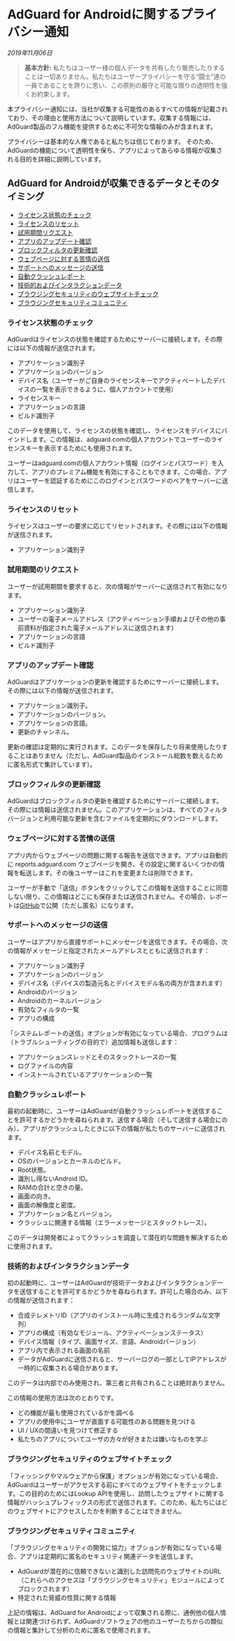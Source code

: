 # AdGuard for Androidに関するプライバシー通知
*2019年11月06日*
> **基本方針:** 私たちはユーザー様の個人データを共有したり販売したりすることは一切ありません。私たちはユーザープライバシーを守る“闘士”達の一員であることを誇りに思い、この原則の厳守と可能な限りの透明性を強くお約束します。

本プライバシー通知には、当社が収集する可能性のあるすべての情報が記載されており、その理由と使用方法について説明しています。収集する情報には、AdGuard製品のフル機能を提供するために不可欠な情報のみが含まれます。

プライバシーは基本的な人権であると私たちは信じております。 そのため、AdGuardの機能について透明性を保ち、アプリによってあらゆる情報が収集される目的を詳細に説明しています。


## AdGuard for Androidが収集できるデータとそのタイミング


* [ライセンス状態のチェック](#license-status-check)
* [ライセンスのリセット](#license-reset)
* [試用期間リクエスト](#trial-period-request)
* [アプリのアップデート確認](#app-update-check)
* [ブロックフィルタの更新確認](#filters-updates-check)
* [ウェブページに対する苦情の送信](#web-page-complaint)
* [サポートへのメッセージの送信](#support-message)
* [自動クラッシュレポート](#automatic-crash-reporting)
* [技術的およびインタラクションデータ](#technical-and-interaction-data)
* [ブラウジングセキュリティのウェブサイトチェック](#browsing-security-check)
* [ブラウジングセキュリティコミュニティ
](#browsing-security-community)


### <a id="license-status-check"></a> ライセンス状態のチェック

AdGuardはライセンスの状態を確認するためにサーバーに接続します。その際には以下の情報が送信されます。

* アプリケーション識別子
* アプリケーションのバージョン
* デバイス名（ユーザーがご自身のライセンスキーでアクティベートしたデバイスの一覧を表示できるように、個人アカウントで使用）
* ライセンスキー
* アプリケーションの言語
* ビルド識別子


このデータを使用して、ライセンスの状態を確認し、ライセンスをデバイスにバインドします。この情報は、adguard.comの個人アカウントでユーザーのライセンスキーを表示するためにも使用されます。

ユーザーはadguard.comの個人アカウント情報（ログインとパスワード）を入力して、アプリのプレミアム機能を有効にすることもできます。この場合、アプリはユーザーを認証するためにこのログインとパスワードのペアをサーバーに送信します。

### <a id="license-reset"></a> ライセンスのリセット

ライセンスはユーザーの要求に応じてリセットされます。その際には以下の情報が送信されます。

* アプリケーション識別子


### <a id="trial-period-request"></a> 試用期間のリクエスト

ユーザーが試用期間を要求すると、次の情報がサーバーに送信されて有効になります。

* アプリケーション識別子
* ユーザーの電子メールアドレス（アクティベーション手順およびその他の事前資料が指定された電子メールアドレスに送信されます）
* アプリケーションの言語
* ビルド識別子

### <a id="app-update-check"></a> アプリのアップデート確認

AdGuardはアプリケーションの更新を確認するためにサーバーに接続します。その際には以下の情報が送信されます。

* アプリケーション識別子。
* アプリケーションのバージョン。
* アプリケーションの言語。
* 更新のチャンネル。

更新の確認は定期的に実行されます。このデータを保存したり将来使用したりすることはありません（ただし、AdGuard製品のインストール総数を数えるために匿名形式で集計しています）。

### <a id="filters-updates-check"></a> ブロックフィルタの更新確認

AdGuardはブロックフィルタの更新を確認するためにサーバーに接続します。その際には情報は送信されません。このアプリケーションは、すべてのフィルタバージョンと利用可能な更新を含むファイルを定期的にダウンロードします。


### <a id="web-page-complaint"></a> ウェブページに対する苦情の送信

アプリ内からウェブページの問題に関する報告を送信できます。アプリは自動的に reports.adguard.com ウェブページを開き、その設定に関するいくつかの情報を転送します。その後ユーザーはこれを変更または削除できます。

ユーザーが手動で「送信」ボタンをクリックしてこの情報を送信することに同意しない限り、この情報はどこにも保存または送信されません。その場合、レポートは[GitHub](https://github.com/adguardteam/adguardfilters/issues)で公開（ただし匿名）になります。

### <a id="support-message"></a> サポートへのメッセージの送信

ユーザーはアプリから直接サポートにメッセージを送信できます。その場合、次の情報がメッセージと指定されたメールアドレスとともに送信されます：

* アプリケーション識別子
* アプリケーションのバージョン
* デバイス名（デバイスの製造元名とデバイスモデル名の両方が含まれます）
* Androidのバージョン
* Androidのカーネルバージョン
* 有効なフィルタの一覧
* アプリの構成

「システムレポートの送信」オプションが有効になっている場合、プログラムは（トラブルシューティングの目的で）追加情報も送信します：

* アプリケーションスレッドとそのスタックトレースの一覧
* ログファイルの内容
* インストールされているアプリケーションの一覧

### <a id="automatic-crash-reporting"></a> 自動クラッシュレポート

最初の起動時に、ユーザーはAdGuardが自動クラッシュレポートを送信することを許可するかどうかを尋ねられます。送信する場合（そして送信する場合にのみ）、アプリがクラッシュしたときに以下の情報が私たちのサーバーに送信されます。

* デバイス名前とモデル。
* OSのバージョンとカーネルのビルド。
* Root状態。
* 識別し得ないAndroid ID。
* RAMの合計と空きの量。
* 画面の向き。
* 画面の解像度と密度。
* アプリケーション名とバージョン。
* クラッシュに関連する情報（エラーメッセージとスタックトレース）。

このデータは開発者によってクラッシュを調査して潜在的な問題を解決するために使用されます。

### <a id="technical-and-interaction-data"></a> 技術的およびインタラクションデータ


初の起動時に、ユーザーはAdGuardが技術データおよびインタラクションデータを送信することを許可するかどうかを尋ねられます。許可した場合のみ、以下の情報が送信されます：

* 合成テレメトリID（アプリのインストール時に生成されるランダムな文字列）
* アプリの構成（有効なモジュール、アクティベーションステータス）
* デバイス情報（タイプ、画面サイズ、言語、Androidバージョン）
* アプリ内で表示される画面の名前
* データがAdGuardに送信されると、サーバーログの一部としてIPアドレスが一時的に収集される場合があります。

このデータは内部でのみ使用され、第三者と共有されることは絶対ありません。

この情報の使用方法は次のとおりです。

* どの機能が最も使用されているかを調べる
* アプリの使用中にユーザが直面する可能性のある問題を見つける
* UI / UXの間違いを見つけて修正する
* 私たちのアプリについてユーザの方々が好きまたは嫌いなものを学ぶ


### <a id="browsing-security-check"></a> ブラウジングセキュリティのウェブサイトチェック

「フィッシングやマルウェアから保護」オプションが有効になっている場合、AdGuardはユーザーがアクセスする前にすべてのウェブサイトをチェックします。この目的のためにはLookup APIを使用し、訪問したウェブサイトに関する情報がハッシュプレフィックスの形式で送信されます。このため、私たちにはどのウェブサイトにアクセスしたかを判断することはできません。


### <a id="browsing-security-community"></a> ブラウジングセキュリティコミュニティ

「ブラウジングセキュリティの開発に協力」オプションが有効になっている場合、アプリは定期的に匿名のセキュリティ関連データを送信します。

* AdGuardが潜在的に信頼できないと識別した訪問先のウェブサイトのURL（これらへのアクセスは「ブラウジングセキュリティ」モジュールによってブロックされます）
* 特定された脅威の性質に関する情報

上記の情報は、AdGuard for Androidによって収集される際に、通例他の個人情報とは関連づけられず、AdGuardソフトウェアの他のユーザーたちからの類似の情報と集計して分析のために匿名で使用されます。
